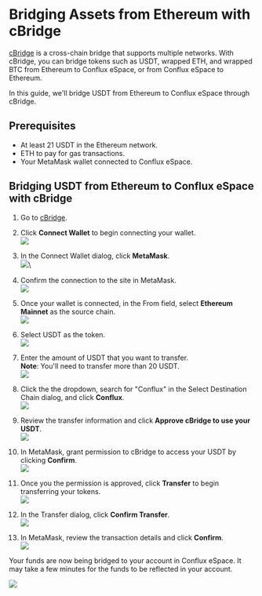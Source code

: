 # Bridging Assets from Ethereum with cBridge

[cBridge](https://cbridge.celer.network) is a cross-chain bridge that supports multiple networks. With cBridge, you can bridge tokens such as USDT, wrapped ETH, and wrapped BTC from Ethereum to Conflux eSpace, or from Conflux eSpace to Ethereum.

In this guide, we'll bridge USDT from Ethereum to Conflux eSpace through cBridge.

## Prerequisites

* At least 21 USDT in the Ethereum network.
* ETH to pay for gas transactions.
* Your MetaMask wallet connected to Conflux eSpace.

## Bridging USDT from Ethereum to Conflux eSpace with cBridge



1. Go to [cBridge](https://cbridge.celer.network).
2. Click **Connect Wallet** to begin connecting your wallet.\
   ![](<../../.gitbook/assets/image (65).png>)
3. In the Connect Wallet dialog, click **MetaMask**.\
   ![](<../../.gitbook/assets/image (39).png>)\

4. Confirm the connection to the site in MetaMask.\
   ![](<../../.gitbook/assets/image (56).png>)
5. Once your wallet is connected, in the From field, select **Ethereum Mainnet** as the source chain.\
   ![](<../../.gitbook/assets/image (60).png>)
6. Select USDT as the token.\
   ![](<../../.gitbook/assets/image (45).png>)
7. Enter the amount of USDT that you want to transfer.\
   **Note**: You'll need to transfer more than 20 USDT.\
   ![](<../../.gitbook/assets/image (43).png>)
8. Click the the dropdown, search for "Conflux" in the Select Destination Chain dialog, and click **Conflux**.\
   ![](<../../.gitbook/assets/image (4).png>)
9. Review the transfer information and click **Approve cBridge to use your USDT**.\
   ![](<../../.gitbook/assets/image (53).png>)
10. In MetaMask, grant permission to cBridge to access your USDT by clicking **Confirm**.\
    ![](<../../.gitbook/assets/image (34).png>)
11. Once you the permission is approved, click **Transfer** to begin transferring your tokens.\
    ![](<../../.gitbook/assets/image (51).png>)
12. In the Transfer dialog, click **Confirm Transfer**.\
    ![](<../../.gitbook/assets/image (35).png>)
13. In MetaMask, review the transaction details and click **Confirm**.\
    ![](<../../.gitbook/assets/image (22).png>)

Your funds are now being bridged to your account in Conflux eSpace. It may take a few minutes for the funds to be reflected in your account.

![](<../../.gitbook/assets/image (26).png>)
